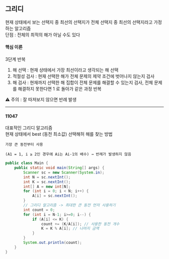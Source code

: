 ## 그리디

현재 상태에서 보는 선택지 중 최선의 선택지가 전체 선택지 중 최선의 선택지라고 가정하는 알고리즘  
단점 : 전체의 최적의 해가 아닐 수도 있다  

#### 핵심 이론
3단계 반복

1. 해 선택 : 현재 상태에서 가장 최선이라고 생각되는 해 선택
2. 적절성 검사 : 현재 선택한 해가 전체 문제의 제약 조건에 벗어나지 않는지 검사
3. 해 검사 : 현재까지 선택한 해 집합이 전체 문제를 해결할 수 있는지 검사,
            전체 문제를 해결하지 못한다면 1 로 돌아가 같은 과정 반복

⚠️ 주의 : 잘 따져보지 않으면 반례 발생

---

#### 11047

대표적인 그리디 알고리즘  
현재 상태에서 best (동전 최소값) 선택해허 해를 찾는 방법  

```text
가장 큰 동전부터 사용

(A1 = 1, i ≥ 2인 경우에 Ai는 Ai-1의 배수) → 반례가 발생하지 않음
```
```java
public class Main {
    public static void main(String[] args) {
        Scanner sc = new Scanner(System.in);
        int N = sc.nextInt();
        int K = sc.nextInt();
        int[] A = new int[N];
        for (int i = 0; i < N; i++) {
            A[i] = sc.nextInt();
        }
        // 그리디 알고리즘 -> 최대한 큰 동전 먼저 사용하기
        int count = 0;
        for (int i = N-1; i>=0; i--) {
            if (A[i] <= K) {
                count += (K/A[i]); // 사용한 동전 개수
                K = K % A[i]; // 나머지 금액
            }
        }
        System.out.println(count);
    }
}
```
